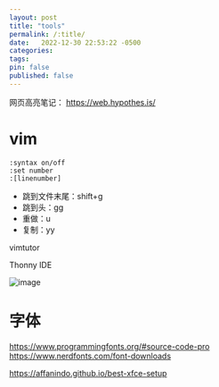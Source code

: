 ```yaml
---
layout: post
title: "tools"
permalink: /:title/
date:   2022-12-30 22:53:22 -0500
categories:
tags:
pin: false
published: false
---
```


网页高亮笔记： https://web.hypothes.is/

# vim

```shell
:syntax on/off
:set number
:[linenumber]
```

- 跳到文件末尾：shift+g
- 跳到头：gg
- 重做：u
- 复制：yy

vimtutor

Thonny IDE

![image](https://user-images.githubusercontent.com/29757093/210128084-94c4cb1c-42a4-41e8-b9cc-5b2da34d2ba0.png)

# 字体
https://www.programmingfonts.org/#source-code-pro
https://www.nerdfonts.com/font-downloads


https://affanindo.github.io/best-xfce-setup